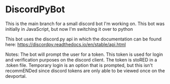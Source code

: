 # DiscordPyBot
This is the main branch for a small discord bot I'm working on.
This bot was initially in JavaScript, but now I'm switching it over to python

This bot uses the discord.py api in which the documentation can be found here:
    https://discordpy.readthedocs.io/en/stable/api.html


Notes:
    The bot will prompt the user for a token. This token is used for login and verification purposes on the discord client.
    The token is stoRED in a .token file. Temporary login is an option that is prompted, but this isn't recommENDed since discord tokens are only able to be viewed once on the devportal.
